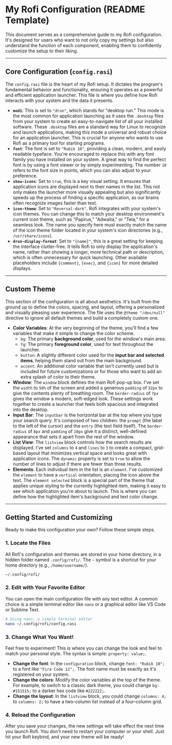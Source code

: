 # My Rofi Configuration (README Template)

This document serves as a comprehensive guide to my Rofi configuration. It's designed for users who want to not only copy my settings but also understand the function of each component, enabling them to confidently customize the setup to their liking.

-----

## Core Configuration (`config.rasi`)

The `config.rasi` file is the heart of my Rofi setup. It dictates the program's fundamental behavior and functionality, ensuring it operates as a powerful and efficient application launcher. This file is where you define how Rofi interacts with your system and the data it presents.

  - **`modi`**: This is set to `"drun"`, which stands for "desktop run." This mode is the most common for application launching as it uses the `.desktop` files from your system to create an easy-to-navigate list of all your installed software. These `.desktop` files are a standard way for Linux to recognize and launch applications, making this mode a universal and robust choice for an application launcher. This is crucial for anyone who wants to use Rofi as a primary tool for starting programs.
  - **`font`**: The font is set to `"Rubik 10"`, providing a clean, modern, and easily readable typeface. You're encouraged to replace this with any font family you have installed on your system. A great way to find the perfect font is by using a font viewer or by simply experimenting. The number `10` refers to the font size in points, which you can also adjust to your preference.
  - **`show-icons`**: Set to `true`, this is a key visual setting. It ensures that application icons are displayed next to their names in the list. This not only makes the launcher more visually appealing but also significantly speeds up the process of finding a specific application, as our brains often recognize images faster than text.
  - **`icon-theme`**: Set to `"Reversal-dark"`. Rofi integrates with your system's icon themes. You can change this to match your desktop environment's current icon theme, such as "Papirus," "Adwaita," or "Tela," for a seamless look. The name you specify here must exactly match the name of the icon theme folder located in your system's icon directories (e.g., `/usr/share/icons`).
  - **`drun-display-format`**: Set to `"{name}"`, this is a great setting for keeping the interface clutter-free. It tells Rofi to only display the application's name, rather than showing a longer, more technical path or description, which is often unnecessary for quick launching. Other available placeholders include `{comment}`, `{exec}`, and `{icon}` for more detailed displays.

-----

## Custom Theme

This section of the configuration is all about aesthetics. It's built from the ground up to define the colors, spacing, and layout, offering a personalized and visually pleasing user experience. The file uses the `@theme "/dev/null"` directive to ignore all default themes and build a completely custom one.

  - **Color Variables**: At the very beginning of the theme, you'll find a few variables that make it simple to change the color scheme.
      - `bg`: The primary **background color**, used for the window's main area.
      - `fg`: The primary **foreground color**, used for text throughout the launcher.
      - `button`: A slightly different color used for the **input bar and selected items**, helping them stand out from the main background.
      - `accent`: An additional color variable that isn't currently used but is included for future customizations or for those who want to add an extra splash of color to their theme.
  - **Window**: The `window` block defines the main Rofi pop-up box. I've set the `width` to `50%` of the screen and added a generous `padding` of `32px` to give the contents plenty of breathing room. The `border-radius` of `7px` gives the window a modern, soft-edged look. These settings work together to create a launcher that feels both spacious and integrated into the desktop.
  - **Input Bar**: The `inputbar` is the horizontal bar at the top where you type your search query. It's composed of two children: the `prompt` (the label to the left of the cursor) and the `entry` (the text field itself). The `border-radius` of `6px` and `padding` of `10px` give it a distinct, well-defined appearance that sets it apart from the rest of the window.
  - **List View**: The `listview` block controls how the search results are displayed. I've set `columns` to `4` and `lines` to `3` to create a compact, grid-based layout that minimizes vertical space and looks great with application icons. The `dynamic` property is set to `true` to allow the number of lines to adjust if there are fewer than three results.
  - **Elements**: Each individual item in the list is an `element`. I've customized the `element` to have a `vertical` orientation, placing the icon above the text. The `element selected` block is a special part of the theme that applies unique styling to the currently highlighted item, making it easy to see which application you're about to launch. This is where you can define how the highlighted item's background and text color change.

-----

## Getting Started and Customizing

Ready to make this configuration your own? Follow these simple steps.

### 1\. Locate the Files

All Rofi's configuration and themes are stored in your home directory, in a hidden folder named `.config/rofi/`. The `~` symbol is a shortcut for your home directory (e.g., `/home/username/`).

```bash
~/.config/rofi/
```

### 2\. Edit with Your Favorite Editor

You can open the main configuration file with any text editor. A common choice is a simple terminal editor like `nano` or a graphical editor like VS Code or Sublime Text.

```bash
# Using nano, a simple terminal editor
nano ~/.config/rofi/config.rasi
```

### 3\. Change What You Want\!

Feel free to experiment\! This is where you can change the look and feel to match your personal style. The syntax is simple: `property: value;`.

  - **Change the font**: In the `configuration` block, change `font: "Rubik 10";` to a font like `"Fira Code 12";`. The font name must be exactly as it's registered on your system.
  - **Change the colors**: Modify the color variables at the top of the theme. For example, to switch to a classic dark theme, you could change `bg: #151515;` to a darker hex code like `#222222;`.
  - **Change the layout**: In the `listview` block, you could change `columns: 4;` to `columns: 2;` to have a two-column list instead of a four-column grid.

### 4\. Reload the Configuration

After you save your changes, the new settings will take effect the next time you launch Rofi. You don't need to restart your computer or your shell. Just hit your Rofi keybind, and your new theme will be ready\!

